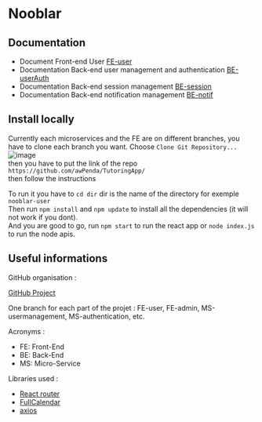 # Nooblar

## Documentation
- Document Front-end User [FE-user](./Documentation/FE-user.md)
- Documentation Back-end user management and authentication [BE-userAuth](./Documentation/BE-userAuth.md)
- Documentation Back-end session management [BE-session](./Documentation/BE-session.md)
- Documentation Back-end notification management [BE-notif](./Documentation/BE-notif.md)

## Install locally
Currently each microservices and the FE are on different branches, you have to clone each branch you want. 
Choose `Clone Git Repository...`  
![image](https://github.com/awPenda/TutoringApp/assets/56393986/b4bbcf6a-ec91-44fb-90cf-ac2a1d95bcfe)  
then you have to put the link of the repo `https://github.com/awPenda/TutoringApp/`  
then follow the instructions  

To run it you have to `cd dir` dir is the name of the directory for exemple `nooblar-user`  
Then run `npm install` and `npm update` to install all the dependencies (it will not work if you dont).  
And you are good to go, run  `npm start` to run the react app or `node index.js` to run the node apis.




## Useful informations

GitHub organisation :

[GitHub Project](https://github.com/users/awPenda/projects/3)

One branch for each part of the projet : FE-user, FE-admin, MS-usermanagement, MS-authentication, etc. 


Acronyms : 
- FE: Front-End
- BE: Back-End
- MS: Micro-Service

Libraries used :
- [React router](https://reactrouter.com/en/main)
- [FullCalendar](https://fullcalendar.io/)
- [axios](https://axios-http.com/)


